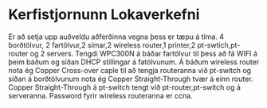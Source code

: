 # Kerfistjornunn Lokaverkefni
Er að setja upp auðveldu aðferðinna vegna þess er tæpu á tíma.
4 borðtölvur, 2 fartölvur,2 símar,2 wireless router,1 printer,2 pt-swtich,pt-router og 2 servers.
Tengdi WPC300N á báðar fartölvur til þess að fá WIFI á þeim báðum og síðan DHCP stillingar á fatölvunum. 
Á báðum wireless router nota ég Copper Cross-over caple til að tengja routeranna við pt-switch og síðan á borðtölvunum nota ég Copper Straight-Through tvær á einn router.
Copper Straight-Through á pt-switch tengt við pt-router,pt-switch og á serveranna. Password fyrir wireless routeranna er ccna.

